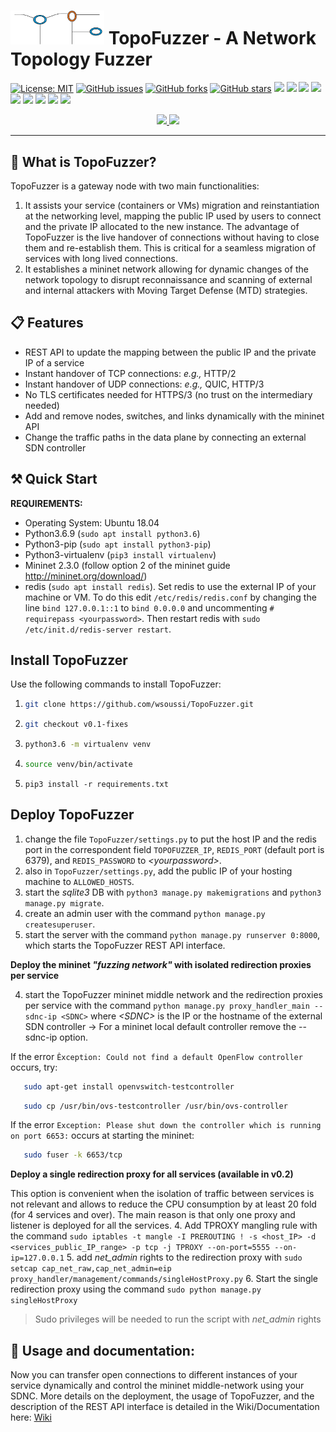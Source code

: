 # <img src="./templates/images/LOGO2.png" alt="drawing" width="150"/>  TopoFuzzer - A Network Topology Fuzzer 

[![License: MIT](https://img.shields.io/static/v1?label=license&message=MIT&color=blue)](https://mit-license.org/)
[![GitHub issues](https://img.shields.io/github/issues/wsoussi/TopoFuzzer)](https://github.com/wsoussi/TopoFuzzer/issues)
[![GitHub forks](https://img.shields.io/github/forks/wsoussi/TopoFuzzer)](https://github.com/wsoussi/TopoFuzzer/network)
[![GitHub stars](https://img.shields.io/github/stars/wsoussi/TopoFuzzer)](https://github.com/wsoussi/TopoFuzzer/stargazers)
[![](https://img.shields.io/static/v1?label=docs&message=passing&color=green)](https://github.com/wsoussi/TopoFuzzer/wiki)
[![](https://sonarcloud.io/api/project_badges/measure?project=wsoussi_TopoFuzzer&metric=alert_status)](https://sonarcloud.io/summary/overall?id=wsoussi_TopoFuzzer)
[![](https://sonarcloud.io/api/project_badges/measure?project=wsoussi_TopoFuzzer&metric=ncloc)](https://sonarcloud.io/summary/overall?id=wsoussi_TopoFuzzer)
[![](https://sonarcloud.io/api/project_badges/measure?project=wsoussi_TopoFuzzer&metric=sqale_index)](https://sonarcloud.io/summary/overall?id=wsoussi_TopoFuzzer)
[![](https://sonarcloud.io/api/project_badges/measure?project=wsoussi_TopoFuzzer&metric=reliability_rating)](https://sonarcloud.io/summary/overall?id=wsoussi_TopoFuzzer)
[![](https://sonarcloud.io/api/project_badges/measure?project=wsoussi_TopoFuzzer&metric=vulnerabilities)](https://sonarcloud.io/summary/overall?id=wsoussi_TopoFuzzer)
[![](https://sonarcloud.io/api/project_badges/measure?project=wsoussi_TopoFuzzer&metric=bugs)](https://sonarcloud.io/summary/overall?id=wsoussi_TopoFuzzer)
[![](https://sonarcloud.io/api/project_badges/measure?project=wsoussi_TopoFuzzer&metric=code_smells)](https://sonarcloud.io/summary/overall?id=wsoussi_TopoFuzzer)
[![](https://sonarcloud.io/api/project_badges/measure?project=wsoussi_TopoFuzzer&metric=sqale_rating)](https://sonarcloud.io/summary/overall?id=wsoussi_TopoFuzzer)

<div style="text-align: center;">
<a href="https://github.com/wsoussi/TopoFuzzer">
<img src="https://raw.githubusercontent.com/wsoussi/TopoFuzzer/main/templates/images/github_logo_icon.png">
</a>
<a href="https://sonarcloud.io/summary/overall?id=wsoussi_TopoFuzzer">
<img src="https://sonarcloud.io/images/project_badges/sonarcloud-black.svg">
</a>
</div>

-----------------------------------------

## :page_with_curl: What is TopoFuzzer?

TopoFuzzer is a gateway node with two main functionalities:
1. It assists your service (containers or VMs) migration and reinstantiation at the networking level, mapping the public IP used by users to connect and the private IP allocated to the new instance. The advantage of TopoFuzzer is the live handover of connections without having to close them and re-establish them. This is critical for a seamless migration of services with long lived connections.
2. It establishes a mininet network allowing for dynamic changes of the network topology to disrupt reconnaissance and scanning of external and internal attackers with Moving Target Defense (MTD) strategies.


## :clipboard: Features

- REST API to update the mapping between the public IP and the private IP of a service
- Instant handover of TCP connections: _e.g.,_ HTTP/2
- Instant handover of UDP connections: _e.g.,_ QUIC, HTTP/3
- No TLS certificates needed for HTTPS/3 (no trust on the intermediary needed)
- Add and remove nodes, switches, and links dynamically with the mininet API
- Change the traffic paths in the data plane by connecting an external SDN controller 


## :hammer_and_pick: Quick Start

**REQUIREMENTS:**
- Operating System: Ubuntu 18.04
- Python3.6.9 (```sudo apt install python3.6```)
- Python3-pip (```sudo apt install python3-pip```)
- Python3-virtualenv (```pip3 install virtualenv```)
- Mininet 2.3.0 (follow option 2  of the mininet guide http://mininet.org/download/)
- redis (```sudo apt install redis```). Set redis to use the external IP of your machine or VM. To do this edit ```/etc/redis/redis.conf```
 by changing the line ```bind 127.0.0.1::1``` to ```bind 0.0.0.0``` and uncommenting ```# requirepass <yourpassword>```. Then restart redis with `sudo /etc/init.d/redis-server restart`.

## Install TopoFuzzer

Use the following commands to install TopoFuzzer:
1. ```bash 
   git clone https://github.com/wsoussi/TopoFuzzer.git
   ```
2. ```bash
   git checkout v0.1-fixes
   ```
3. ```bash
   python3.6 -m virtualenv venv
   ```
4. ```bash
   source venv/bin/activate
   ```
5. ```
   pip3 install -r requirements.txt
   ```


## Deploy TopoFuzzer

1. change the file `TopoFuzzer/settings.py` to put the host IP and the redis port in the correspondent field `TOPOFUZZER_IP`, `REDIS_PORT` (default port is 6379), and `REDIS_PASSWORD` to _\<yourpassword\>_.
2. also in `TopoFuzzer/settings.py`, add the public IP of your hosting machine to `ALLOWED_HOSTS`.
3. start the _sqlite3_ DB with `python3 manage.py makemigrations` and `python3 manage.py migrate`.
4. create an admin user with the command ```python manage.py createsuperuser```.
5. start the server with the command ````python manage.py runserver 0:8000````, which starts the TopoFuzzer REST API interface. 

**Deploy the mininet _"fuzzing network"_ with isolated redirection proxies per service**

4. start the TopoFuzzer mininet middle network and the redirection proxies per service with the command ````python manage.py proxy_handler_main --sdnc-ip <SDNC>```` where _\<SDNC\>_ is the IP or the hostname of the external SDN controller
-> For a mininet local default controller remove the --sdnc-ip option.

If the error ```Êxception: Could not find a default OpenFlow controller``` occurs, try:
```bash
   sudo apt-get install openvswitch-testcontroller
   ```
```bash
   sudo cp /usr/bin/ovs-testcontroller /usr/bin/ovs-controller
   ```
If the error ```Exception: Please shut down the controller which is running on port 6653:``` occurs at starting the mininet:
```bash
   sudo fuser -k 6653/tcp
   ```

**Deploy a single redirection proxy for all services (available in v0.2)**

This option is convenient when the isolation of traffic between services is not relevant and allows to reduce the CPU consumption by at least 20 fold (for 4 services and over). The main reason is that only one proxy and listener is deployed for all the services.
4. Add TPROXY mangling rule with the command ````sudo iptables -t mangle -I PREROUTING ! -s <host_IP> -d <services_public_IP_range> -p tcp -j TPROXY --on-port=5555 --on-ip=127.0.0.1````
5. add _net_admin_ rights to the redirection proxy with ````sudo setcap cap_net_raw,cap_net_admin=eip proxy_handler/management/commands/singleHostProxy.py````
6. Start the single redirection proxy using the command ````sudo python manage.py singleHostProxy````

> Sudo privileges will be needed to run the script with _net_admin_ rights

## :book: Usage and documentation:
Now you can transfer open connections to different instances of your service dynamically and control the mininet middle-network using your SDNC.
More details on the deployment, the usage of TopoFuzzer, and the description of the REST API interface is detailed in the Wiki/Documentation here: [Wiki](https://github.com/wsoussi/TopoFuzzer/wiki)

